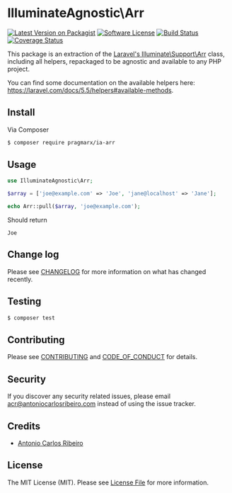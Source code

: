 # IlluminateAgnostic\Arr

[![Latest Version on Packagist][ico-version]][link-packagist]
[![Software License][ico-license]](LICENSE.md)
[![Build Status][ico-travis]][link-travis]
[![Coverage Status][ico-scrutinizer]][link-scrutinizer]
<!-- [![Total Downloads][ico-downloads]][link-downloads] -->
<!-- [![Quality Score][ico-code-quality]][link-code-quality] -->

This package is an extraction of the [Laravel's Illuminate\Support\Arr](https://github.com/laravel/framework/blob/5.5/src/Illuminate/Support/Arr.php) class, including all helpers, repackaged to be agnostic and available to any PHP project. 

You can find some documentation on the available helpers here: https://laravel.com/docs/5.5/helpers#available-methods.

## Install

Via Composer

``` bash
$ composer require pragmarx/ia-arr
```

## Usage

``` php
use IlluminateAgnostic\Arr;

$array = ['joe@example.com' => 'Joe', 'jane@localhost' => 'Jane'];

echo Arr::pull($array, 'joe@example.com');
``` 

Should return 

```
Joe
``` 

## Change log

Please see [CHANGELOG](CHANGELOG.md) for more information on what has changed recently.

## Testing

``` bash
$ composer test
```

## Contributing

Please see [CONTRIBUTING](CONTRIBUTING.md) and [CODE_OF_CONDUCT](CODE_OF_CONDUCT.md) for details.

## Security

If you discover any security related issues, please email acr@antoniocarlosribeiro.com instead of using the issue tracker.

## Credits

- [Antonio Carlos Ribeiro](https://twitter.com/iantonioribeiro)

## License

The MIT License (MIT). Please see [License File](LICENSE.md) for more information.

[ico-version]: https://img.shields.io/packagist/v/pragmarx/ia-arr.svg?style=flat-square
[ico-license]: https://img.shields.io/badge/license-MIT-brightgreen.svg?style=flat-square

[ico-travis-waiting]: https://img.shields.io/travis/antonioribeiro/ia-arr/master.svg?style=flat-square
[ico-travis]: https://img.shields.io/badge/build-passing-green.svg?style=flat-square

[ico-scrutinizer-waiting]: https://img.shields.io/scrutinizer/coverage/g/antonioribeiro/ia-arr.svg?style=flat-square
[ico-scrutinizer]: https://img.shields.io/badge/coverage-92%20%25-green.svg?style=flat-square

[ico-code-quality]: https://img.shields.io/scrutinizer/g/antonioribeiro/ia-arr.svg?style=flat-square
[ico-downloads]: https://img.shields.io/packagist/dt/pragmarx/ia-arr.svg?style=flat-square

[link-packagist]: https://packagist.org/packages/pragmarx/ia-arr
[link-travis]: https://travis-ci.org/antonioribeiro/ia-arr
[link-scrutinizer]: https://scrutinizer-ci.com/g/antonioribeiro/ia-arr/code-structure
[link-code-quality]: https://scrutinizer-ci.com/g/antonioribeiro/ia-arr
[link-downloads]: https://packagist.org/packages/pragmarx/ia-arr
[link-author]: https://github.com/antonioribeiro
[link-contributors]: ../../contributors
